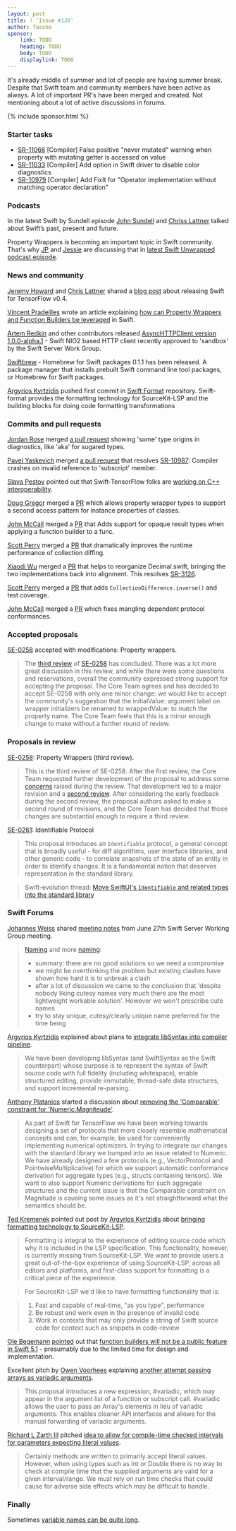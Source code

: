 ```yaml
---
layout: post
title: ! 'Issue #138'
author: fassko
sponsor:
    link: TODO
    heading: TODO
    body: TODO
    displaylink: TODO
---
```


It's already middle of summer and lot of people are having summer break. Despite that Swift team and community members have been active as always. A lot of important PR's have been merged and created. Not mentioning about a lot of active discussions in forums.

<!--excerpt-->

{% include sponsor.html %}

### Starter tasks

* [SR-11066](https://bugs.swift.org/browse/SR-11066) [Compiler] False positive "never mutated" warning when property with mutating getter is accessed on value
* [SR-11033](https://bugs.swift.org/browse/SR-11033) [Compiler] Add option in Swift driver to disable color diagnostics
* [SR-10979](https://bugs.swift.org/browse/SR-10979) [Compiler] Add FixIt for "Operator implementation without matching operator declaration"

### Podcasts

In the latest Swift by Sundell episode [John Sundell](https://twitter.com/johnsundell) and [Chriss Lattner](https://twitter.com/clattner_llvm) talked about Swift’s past, present and future.

Property Wrappers is becoming an important topic in Swift community. That's why [JP](https://twitter.com/simjp) and [Jessie](https://twitter.com/jesse_squires) are discussing that in [latest Swift Unwrapped podcast episode](https://spec.fm/podcasts/swift-unwrapped/302918).

### News and community

[Jeremy Howard](https://twitter.com/jeremyphoward) and [Chris Lattner](https://twitter.com/clattner_llvm) shared a [blog post](https://medium.com/tensorflow/fast-ais-deep-learning-from-the-foundations-with-swift-for-tensorflow-3ee7dfb68387) about releasing Swift for TensorFlow v0.4.

[Vincent Pradeilles](https://twitter.com/v_pradeilles) wrote an article explaining [how can Property Wrappers and Function Builders be leveraged](https://medium.com/flawless-app-stories/how-can-property-wrappers-and-function-builders-be-leveraged-d43160de338f) in Swift.

[Artem Redkin](https://twitter.com/artemredkin) and other contributors released [AsyncHTTPClient version 1.0.0-alpha.1](https://github.com/swift-server/async-http-client) - Swift NIO2 based HTTP client recently approved to 'sandbox' by the Swift Server Work Group.

[Swiftbrew](https://github.com/swiftbrew/Swiftbrew/releases) - Homebrew for Swift packages 0.1.1 has been released. A package manager that installs prebuilt Swift command line tool packages, or Homebrew for Swift packages.

[Argyrios Kyrtzidis](https://twitter.com/akyrtzi) pushed first commit in [Swift Format](https://github.com/apple/swift-format) repository. Swift-format provides the formatting technology for SourceKit-LSP and the building blocks for doing code formatting transformations


### Commits and pull requests

[Jordan Rose](https://twitter.com/UINT_MIN) merged [a pull request](https://github.com/apple/swift/pull/25624) showing 'some' type origins in diagnostics, like 'aka' for sugared types.

[Pavel Yaskevich](https://twitter.com/pyaskevich) merged [a pull request](https://github.com/apple/swift/pull/25892) that resolves [SR-10987](https://bugs.swift.org/browse/SR-10987): Compiler crashes on invalid reference to 'subscript' member.

[Slava Pestov](https://twitter.com/slava_pestov) pointed out that Swift-TensorFlow folks are [working on C++ interoperability](https://github.com/apple/swift/pull/25870).

[Doug Gregor](https://twitter.com/dgregor79) merged a [PR](https://github.com/apple/swift/pull/25884) which allows property wrapper types to support a second access pattern for instance properties of classes.

[John McCall](https://forums.swift.org/u/john_mccall/summary) merged a [PR](https://github.com/apple/swift/pull/25926) that Adds support for opaque result types when applying a function builder to a func.

[Scott Perry](https://twitter.com/numist) merged a [PR](https://github.com/apple/swift/pull/25794) that dramatically improves the runtime performance of collection diffing.

[Xiaodi Wu](https://twitter.com/xwu) merged a [PR](https://github.com/apple/swift/pull/25745) that helps to reorganize Decimal.swift, bringing the two implementations back into alignment. This resolves [SR-3126](https://github.com/apple/swift/pull/25745).

[Scott Perry](https://twitter.com/numist) merged a [PR](https://github.com/apple/swift/pull/25826) that adds `CollectionDifference.inverse()` and test coverage.

[John McCall](https://forums.swift.org/u/john_mccall/summary) merged a [PR](https://github.com/apple/swift/pull/26019) which fixes mangling dependent protocol conformances.

### Accepted proposals

[SE-0258](https://github.com/apple/swift-evolution/blob/master/proposals/0258-property-wrappers.md) accepted with modifications: Property wrappers.

> The [third review](https://forums.swift.org/t/se-0258-property-wrappers-third-review/26399) of [SE-0258](https://github.com/apple/swift-evolution/blob/master/proposals/0258-property-wrappers.md) has concluded. There was a lot more great discussion in this review, and while there were some questions and reservations, overall the community expressed strong support for accepting the proposal. The Core Team agrees and has decided to accept SE-0258 with only one minor change: we would like to accept the community's suggestion that the initialValue: argument label on wrapper initializers be renamed to wrappedValue: to match the property name. The Core Team feels that this is a minor enough change to make without a further round of review.

### Proposals in review

[SE-0258](https://github.com/apple/swift-evolution/blob/master/proposals/0258-property-wrappers.md): Property Wrappers (third review).

> This is the third review of SE-0258. After the first review, the Core Team requested further development of the proposal to address some [concerns](https://forums.swift.org/t/returned-for-revision-se-0258-property-delegates/24080) raised during the review. That development led to a major revision and a [second review](https://forums.swift.org/t/se-0258-property-wrappers-second-review/25843). After considering the early feedback during the second review, the proposal authors asked to make a second round of revisions, and the Core Team has decided that those changes are substantial enough to require a third review.

[SE-0261](https://github.com/apple/swift-evolution/blob/master/proposals/0261-identifiable.md): Identifiable Protocol

> This proposal introduces an `Identifiable` protocol, a general concept that is broadly useful - for diff algorithms, user interface libraries, and other generic code - to correlate snapshots of the state of an entity in order to identify changes. It is a fundamental notion that deserves representation in the standard library.

> Swift-evolution thread: [Move SwiftUI's `Identifiable` and related types into the standard library](https://forums.swift.org/t/move-swiftuis-identifiable-protocol-and-related-types-into-the-standard-library/25713)


### Swift Forums

[Johannes Weiss](https://twitter.com/johannesweiss) shared [meeting notes](https://forums.swift.org/t/june-27th-2019/26580) from June 27th Swift Server Working Group meeting.

> [Naming](https://forums.swift.org/t/redisnio-name-brainstorm/26521) and more [naming](https://forums.swift.org/t/nioapns-naming-brainstorm/26520):
> * summary: there are no good solutions so we need a compromise
> * we might be overthinking the problem but existing clashes have shown how hard it is to unbreak a clash
> * after a lot of discussion we came to the conclusion that 'despite nobody liking cutesy names very much there are the most lightweight workable solution'. However we won't prescribe cute names
> * try to stay unique, cutesy/clearly unique name preferred for the time being


[Argyrios Kyrtzidis](https://twitter.com/akyrtzi) explained about plans to [integrate libSyntax into compiler pipeline](https://forums.swift.org/t/integrating-libsyntax-into-the-compiler-pipeline/26605).

> We have been developing libSyntax (and SwiftSyntax as the Swift counterpart) whose purpose is to represent the syntax of Swift source code with full fidelity (including whitespace), enable structured editing, provide immutable, thread-safe data structures, and support incremental re-parsing.


[Anthony Platanios](https://twitter.com/eaplatanios) started a discussion about [removing the 'Comparable' constraint for 'Numeric.Magniteude'](https://forums.swift.org/t/removing-the-comparable-constraint-for-numeric-magnitude/26498).

> As part of Swift for TensorFlow we have been working towards designing a set of protocols that more closely resemble mathematical concepts and can, for example, be used for conveniently implementing numerical optimizers. In trying to integrate our changes with the standard library we bumped into an issue related to Numeric. We have already designed a few protocols (e.g., VectorProtocol and PointwiseMultiplicative) for which we support automatic conformance derivation for aggregate types (e.g., structs containing tensors). We want to also support Numeric derivations for such aggregate structures and the current issue is that the Comparable constraint on Magnitude is causing some issues as it's not straightforward what the semantics should be.


[Ted Kremenek](https://twitter.com/tkremenek) pointed out post by [Argyrios Kyrtzidis](https://twitter.com/akyrtzi) about [bringing formatting technology to SourceKit-LSP](https://forums.swift.org/t/formatting-technology-for-sourcekit-lsp-and-other-tools/26560).

> Formatting is integral to the experience of editing source code which why it is included in the LSP specification. This functionality, however, is currently missing from SourceKit-LSP. We want to provide users a great out-of-the-box experience of using SourceKit-LSP, across all editors and platforms, and first-class support for formatting is a critical piece of the experience.

> For SourceKit-LSP we'd like to have formatting functionality that is:

> 1. Fast and capable of real-time, "as you type", performance
> 2. Be robust and work even in the presence of invalid code
> 3. Work in contexts that may only provide a string of Swift source code for context such as snippets in code-review


[Ole Begemann](https://twitter.com/olebegemann) [pointed](https://twitter.com/olebegemann/status/1146471464918536193) out that [function builders will not be a public feature in Swift 5.1](https://forums.swift.org/t/function-builders/25167?page=18) - presumably due to the limited time for design and implementation.


Excellent pitch by [Owen Voorhees](https://forums.swift.org/u/owenv/summary) explaining [another attempt passing arrays as variadic arguments](https://forums.swift.org/t/pitch-another-attempt-at-passing-arrays-as-varargs-with-implementation/26718).

> This proposal introduces a new expression, #variadic, which may appear in the argument list of a function or subscript call. #variadic allows the user to pass an Array's elements in lieu of variadic arguments. This enables cleaner API interfaces and allows for the manual forwarding of variadic arguments.


[Richard L Zarth III](https://forums.swift.org/u/rlziii/summary) pitched [idea to allow for compile-time checked intervals for parameters expecting literal values](https://forums.swift.org/t/pitch-allow-for-compile-time-checked-intervals-for-parameters-expecting-literal-values/26743).

> Certainly methods are written to primarily accept literal values. However, when using types such as Int or Double there is no way to check at compile time that the supplied arguments are valid for a given interval/range. We must rely on run time checks that could cause for adverse side effects which may be difficult to handle.

### Finally

Sometimes [variable names can be quite long](https://developer.apple.com/documentation/contacts/cnlabelcontactrelationeldercousinmotherssiblingsdaughterorfatherssistersdaughter).